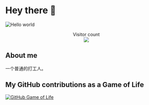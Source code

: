 # Hey there :wave:

<img src="https://raw.githubusercontent.com/sagar-viradiya/sagar-viradiya/master/resources/banner.png" alt="Hello world">

<p align="center"> 
  Visitor count<br>
  <img src="https://profile-counter.glitch.me/rootphantomer/count.svg" />
</p>

## About me

一个普通的打工人。

## My GitHub contributions as a Game of Life

[![GitHub Game of Life](https://github4life.herokuapp.com/rootphantomer.gif?z=6)](https://github4life.herokuapp.com/rootphantomer)

<!-- ## Things I am passionate about

- Android :robot:
- Open source :octocat:

**sagar-viradiya/sagar-viradiya** is a ✨ _special_ ✨ repository because its `README.md` (this file) appears on your GitHub profile.

Here are some ideas to get you started:

- 🔭 I’m currently working on ...
- 🌱 I’m currently learning ...
- 👯 I’m looking to collaborate on ...
- 🤔 I’m looking for help with ...
- 💬 Ask me about ...
- 📫 How to reach me: ...
- 😄 Pronouns: ...
- ⚡ Fun fact: ...
-->
